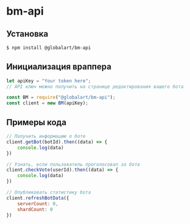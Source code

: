 # bm-api

## Установка
```sh
$ npm install @globalart/bm-api
```
## Инициализация враппера
```js
let apiKey = "Your token here";
// API ключ можно получить на странице редактирования вашего бота

const BM = require("@globalart/bm-api");
const client = new BM(apiKey);
```

## Примеры кода
```js
// Получить информацию о боте
client.getBot(botId).then((data) => {
    console.log(data)
})

// Узнать, если пользователь проголосовал за бота
client.checkVote(userId).then((data) => {
    console.log(data)
})

// Опубликовать статистику бота
client.refreshBotData({
    serverCount: 0,
    shardCount: 0
})

```
